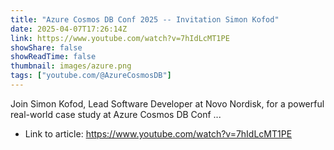 ```yaml
---
title: "Azure Cosmos DB Conf 2025 -- Invitation Simon Kofod"
date: 2025-04-07T17:26:14Z
link: https://www.youtube.com/watch?v=7hIdLcMT1PE
showShare: false
showReadTime: false
thumbnail: images/azure.png
tags: ["youtube.com/@AzureCosmosDB"]
---
```

Join Simon Kofod, Lead Software Developer at Novo Nordisk, for a powerful real-world case study at Azure Cosmos DB Conf ...

- Link to article: https://www.youtube.com/watch?v=7hIdLcMT1PE